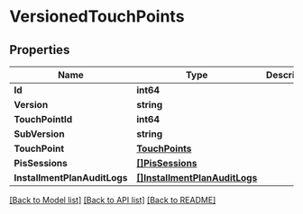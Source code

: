 # VersionedTouchPoints

## Properties

Name | Type | Description | Notes
------------ | ------------- | ------------- | -------------
**Id** | **int64** |  | 
**Version** | **string** |  | [optional] 
**TouchPointId** | **int64** |  | 
**SubVersion** | **string** |  | [optional] 
**TouchPoint** | [**TouchPoints**](TouchPoints.md) |  | [optional] 
**PisSessions** | [**[]PisSessions**](PisSessions.md) |  | [optional] 
**InstallmentPlanAuditLogs** | [**[]InstallmentPlanAuditLogs**](InstallmentPlanAuditLogs.md) |  | [optional] 

[[Back to Model list]](../README.md#documentation-for-models) [[Back to API list]](../README.md#documentation-for-api-endpoints) [[Back to README]](../README.md)


